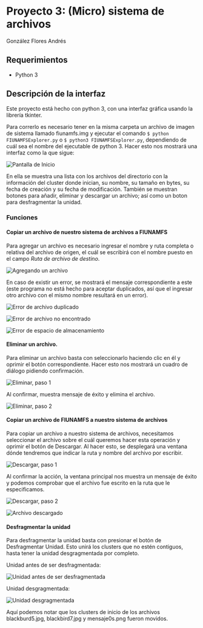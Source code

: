 # Proyecto 3: (Micro) sistema de archivos

González Flores Andrés

## Requerimientos

- Python 3

## Descripción de la interfaz

Este proyecto está hecho con python 3, con una interfaz gráfica usando la librería tkinter.

Para correrlo es necesario tener en la misma carpeta un archivo de imagen de sistema llamado fiunamfs.img y ejecutar el comando `$ python FIUNAMFSExplorer.py` o `$ python3 FIUNAMFSExplorer.py`, dependiendo de cuál sea el nombre del ejecutable de python 3. Hacer esto nos mostrará una interfaz como la que sigue:

![Pantalla de Inicio](./ss/pantallainicio.png)

En ella se muestra una lista con los archivos del directorio con la información del cluster donde inician, su nombre, su tamaño en bytes, su fecha de creación y su fecha de modificación. También se  muestran botones para añadir, eliminar y descargar un archivo; así como un boton para desfragmentar la unidad. 

### Funciones

#### Copiar un archivo de nuestro sistema de archivos a FIUNAMFS

Para agregar un archivo es necesario ingresar el nombre y ruta completa o relativa del archivo de origen, el cuál se escribirá con el nombre puesto en el campo *Ruta de archivo de destino*.

![Agregando un archivo](./ss/agregar1.png)

En caso de existir un error, se mostrará el mensaje correspondiente a este (este programa no está hecho para aceptar duplicados, así que el ingresar otro archivo con el mismo nombre resultará en un error).

![Error de archivo duplicado](./ss/archduperr.png)

![Error de archivo no encontrado](./ss/notfounderr.png)

![Error de espacio de almacenamiento](./ss/errespacio.png)

#### Eliminar un archivo.

Para eliminar un archivo basta con seleccionarlo haciendo clic en él y oprimir el botón correspondiente. Hacer esto nos mostrará un cuadro de diálogo pidiendo confirmación.

![Eliminar, paso 1](./ss/eliminar1.png)

Al confirmar, muestra mensaje de éxito y elimina el archivo.

![Eliminar, paso 2](./ss/eliminar1.png)

#### Copiar un archivo de FIUNAMFS a nuestro sistema de archivos

Para copiar un archivo a nuestro sistema de archivos, necesitamos seleccionar el archivo sobre el cuál queremos hacer esta operación y oprimir el botón de Descargar. Al hacer esto, se desplegará una ventana dónde tendremos que indicar la ruta y nombre del archivo por escribir.

![Descargar, paso 1](./ss/descargar1.png)

Al confirmar la acción, la ventana principal nos muestra un mensaje de éxito y podemos comprobar que el archivo fue escrito en la ruta que le especificamos.

![Descargar, paso 2](./ss/descargar2.png)

![Archivo descargado](./ss/descargar3.png)

#### Desfragmentar la unidad

Para desfragmentar la unidad basta con presionar el botón de Desfragmentar Unidad. Esto unirá los clusters que no estén contiguos, hasta tener la unidad desgragmentada por completo.

Unidad antes de ser desfragmentada:

![Unidad antes de ser desfragmentada](./ss/defragantes.png)

Unidad desgragmentada:

![Unidad desgragmentada](./ss/defragdespues.png)

Aquí podemos notar que los clusters de inicio de los archivos blackburd5.jpg, blackbird7.jpg y mensaje0s.png fueron movidos.